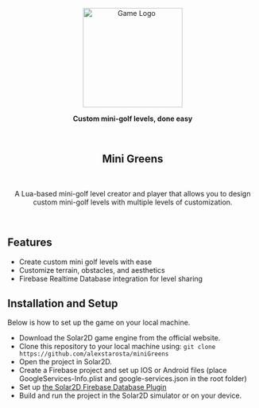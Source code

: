 <p align="center">
    <img width="200" alt="Game Logo" src="https://github.com/alexstarosta/mini-greens/assets/110436783/601034c4-a3a8-4fb4-8d13-970d645a47c4">
</p>

<p align="center"><strong>Custom mini-golf levels, done easy</strong></p>
<br/>

<h2 align="center">Mini Greens</h2>
<br/>
<p align="center">
  A Lua-based mini-golf level creator and player that allows you to design custom mini-golf levels with multiple levels of customization.
</p>
<br/>

## Features
- Create custom mini golf levels with ease
- Customize terrain, obstacles, and aesthetics
- Firebase Realtime Database integration for level sharing

## Installation and Setup
Below is how to set up the game on your local machine.

* Download the Solar2D game engine from the official website.
* Clone this repository to your local machine using: `git clone https://github.com/alexstarosta/miniGreens`
* Open the project in Solar2D.
* Create a Firebase project and set up IOS or Android files (place GoogleServices-Info.plist and google-services.json in the root folder)
* Set up [the Solar2D Firebase Database Plugin](https://solar2dmarketplace.com/plugins?FirebaseDatabase_tech-scotth)
* Build and run the project in the Solar2D simulator or on your device.
